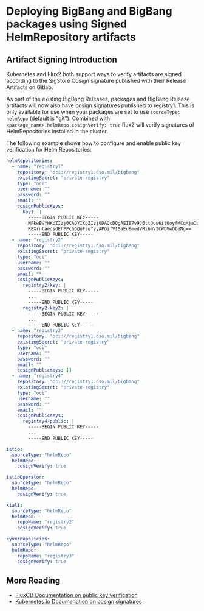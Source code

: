 # Deploying BigBang and BigBang packages using Signed HelmRepository artifacts

## Artifact Signing Introduction

Kubernetes and Flux2 both support ways to verify artifacts are signed according to the SigStore Cosign signature published with their Release Artifacts on Gitlab.

As part of the existing BigBang Releases, packages and BigBang Release artifacts will now also have  cosign signatures published to registry1. This is only available for use when your packages are set to use `sourceType: helmRepo` (default is "git"). Combined with `<package_name>.helmRepo.cosignVerify: true` flux2 will verify signatures of HelmRepositories installed in the cluster.

The following example shows how to configure and enable public key verification for Helm Repositories:

```yaml
helmRepositories:
  - name: "registry1"
    repository: "oci://registry1.dso.mil/bigbang"
    existingSecret: "private-registry"
    type: "oci"
    username: ""
    password: ""
    email: ""
    cosignPublicKeys:
      key1: |
        -----BEGIN PUBLIC KEY-----
        MFkwEwYHKoZIzj0CAQYIKoZIzj0DAQcDQgAEIE7v9J6ttQus6itUoyfMCqMjaIqm
        R8XrntaedsdEhPPchOQuFzqTyyAPGifV1SaEu8medVRi6mVICWbVwOteNg==
        -----END PUBLIC KEY-----
  - name: "registry2"
    repository: "oci://registry1.dso.mil/bigbang"
    existingSecret: "private-registry"
    type: "oci"
    username: ""
    password: ""
    email: ""
    cosignPublicKeys:
      registry2-key: |
        -----BEGIN PUBLIC KEY-----
        ...
        -----END PUBLIC KEY-----
      registry2-key2: |
        -----BEGIN PUBLIC KEY-----
        ...
        -----END PUBLIC KEY-----
  - name: "registry3"
    repository: "oci://registry1.dso.mil/bigbang"
    existingSecret: "private-registry"
    type: "oci"
    username: ""
    password: ""
    email: ""
    cosignPublicKeys: []
  - name: "registry4"
    repository: "oci://registry1.dso.mil/bigbang"
    existingSecret: "private-registry"
    type: "oci"
    username: ""
    password: ""
    email: ""
    cosignPublicKeys: 
      registry4-public: |
        -----BEGIN PUBLIC KEY-----
        ...
        -----END PUBLIC KEY-----

istio:
  sourceType: "helmRepo"
  helmRepo:
    cosignVerify: true

istioOperator:
  sourceType: "helmRepo"
  helmRepo:
    cosignVerify: true

kiali:
  sourceType: "helmRepo"
  helmRepo:
    repoName: "registry2" 
    cosignVerify: true

kyvernopolicies:
  sourceType: "helmRepo"
  helmRepo:
    repoName: "registry3"
    cosignVerify: true
```

## More Reading

- [FluxCD Documentation on public key verification](https://fluxcd.io/flux/components/source/ocirepositories/#public-keys-verification)
- [Kubernetes.io Documenation on cosign signatures](https://kubernetes.io/docs/tasks/administer-cluster/verify-signed-artifacts/#verifying-image-signatures)
